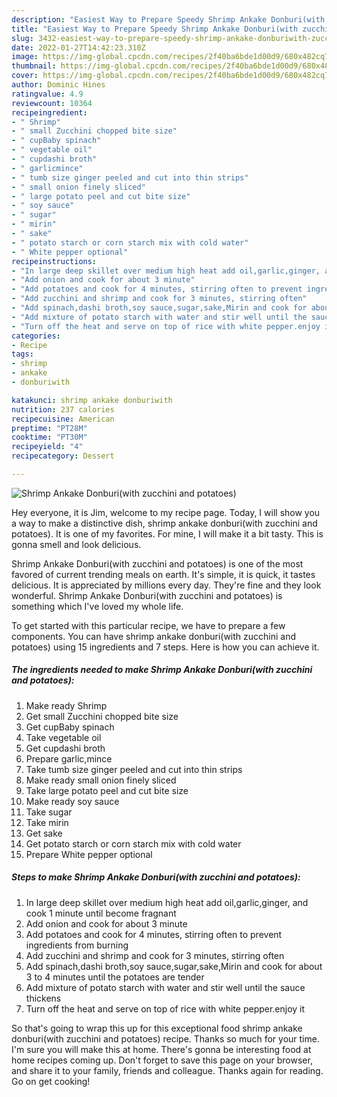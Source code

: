 ```yaml
---
description: "Easiest Way to Prepare Speedy Shrimp Ankake Donburi(with zucchini and potatoes)"
title: "Easiest Way to Prepare Speedy Shrimp Ankake Donburi(with zucchini and potatoes)"
slug: 3432-easiest-way-to-prepare-speedy-shrimp-ankake-donburiwith-zucchini-and-potatoes
date: 2022-01-27T14:42:23.310Z
image: https://img-global.cpcdn.com/recipes/2f40ba6bde1d00d9/680x482cq70/shrimp-ankake-donburiwith-zucchini-and-potatoes-recipe-main-photo.jpg
thumbnail: https://img-global.cpcdn.com/recipes/2f40ba6bde1d00d9/680x482cq70/shrimp-ankake-donburiwith-zucchini-and-potatoes-recipe-main-photo.jpg
cover: https://img-global.cpcdn.com/recipes/2f40ba6bde1d00d9/680x482cq70/shrimp-ankake-donburiwith-zucchini-and-potatoes-recipe-main-photo.jpg
author: Dominic Hines
ratingvalue: 4.9
reviewcount: 10364
recipeingredient:
- " Shrimp"
- " small Zucchini chopped bite size"
- " cupBaby spinach"
- " vegetable oil"
- " cupdashi broth"
- " garlicmince"
- " tumb size ginger peeled and cut into thin strips"
- " small onion finely sliced"
- " large potato peel and cut bite size"
- " soy sauce"
- " sugar"
- " mirin"
- " sake"
- " potato starch or corn starch mix with cold water"
- " White pepper optional"
recipeinstructions:
- "In large deep skillet over medium high heat add oil,garlic,ginger, and cook 1 minute until become fragnant"
- "Add onion and cook for about 3 minute"
- "Add potatoes and cook for 4 minutes, stirring often to prevent ingredients from burning"
- "Add zucchini and shrimp and cook for 3 minutes, stirring often"
- "Add spinach,dashi broth,soy sauce,sugar,sake,Mirin and cook for about 3 to 4 minutes until the potatoes are tender"
- "Add mixture of potato starch with water and stir well until the sauce thickens"
- "Turn off the heat and serve on top of rice with white pepper.enjoy it"
categories:
- Recipe
tags:
- shrimp
- ankake
- donburiwith

katakunci: shrimp ankake donburiwith 
nutrition: 237 calories
recipecuisine: American
preptime: "PT28M"
cooktime: "PT30M"
recipeyield: "4"
recipecategory: Dessert

---
```



![Shrimp Ankake Donburi(with zucchini and potatoes)](https://img-global.cpcdn.com/recipes/2f40ba6bde1d00d9/680x482cq70/shrimp-ankake-donburiwith-zucchini-and-potatoes-recipe-main-photo.jpg)

Hey everyone, it is Jim, welcome to my recipe page. Today, I will show you a way to make a distinctive dish, shrimp ankake donburi(with zucchini and potatoes). It is one of my favorites. For mine, I will make it a bit tasty. This is gonna smell and look delicious.

Shrimp Ankake Donburi(with zucchini and potatoes) is one of the most favored of current trending meals on earth. It's simple, it is quick, it tastes delicious. It is appreciated by millions every day. They're fine and they look wonderful. Shrimp Ankake Donburi(with zucchini and potatoes) is something which I've loved my whole life.




To get started with this particular recipe, we have to prepare a few components. You can have shrimp ankake donburi(with zucchini and potatoes) using 15 ingredients and 7 steps. Here is how you can achieve it.

<!--inarticleads1-->

##### The ingredients needed to make Shrimp Ankake Donburi(with zucchini and potatoes):

1. Make ready  Shrimp
1. Get  small Zucchini chopped bite size
1. Get  cupBaby spinach
1. Take  vegetable oil
1. Get  cupdashi broth
1. Prepare  garlic,mince
1. Take  tumb size ginger peeled and cut into thin strips
1. Make ready  small onion finely sliced
1. Take  large potato peel and cut bite size
1. Make ready  soy sauce
1. Take  sugar
1. Take  mirin
1. Get  sake
1. Get  potato starch or corn starch mix with cold water
1. Prepare  White pepper optional




<!--inarticleads2-->

##### Steps to make Shrimp Ankake Donburi(with zucchini and potatoes):

1. In large deep skillet over medium high heat add oil,garlic,ginger, and cook 1 minute until become fragnant
1. Add onion and cook for about 3 minute
1. Add potatoes and cook for 4 minutes, stirring often to prevent ingredients from burning
1. Add zucchini and shrimp and cook for 3 minutes, stirring often
1. Add spinach,dashi broth,soy sauce,sugar,sake,Mirin and cook for about 3 to 4 minutes until the potatoes are tender
1. Add mixture of potato starch with water and stir well until the sauce thickens
1. Turn off the heat and serve on top of rice with white pepper.enjoy it




So that's going to wrap this up for this exceptional food shrimp ankake donburi(with zucchini and potatoes) recipe. Thanks so much for your time. I'm sure you will make this at home. There's gonna be interesting food at home recipes coming up. Don't forget to save this page on your browser, and share it to your family, friends and colleague. Thanks again for reading. Go on get cooking!
